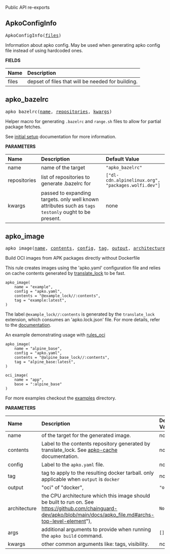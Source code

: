 <!-- Generated with Stardoc: http://skydoc.bazel.build -->

Public API re-exports

<a id="ApkoConfigInfo"></a>

## ApkoConfigInfo

<pre>
ApkoConfigInfo(<a href="#ApkoConfigInfo-files">files</a>)
</pre>

Information about apko config. May be used when generating apko config file instead of using hardcoded ones.

**FIELDS**


| Name  | Description |
| :------------- | :------------- |
| <a id="ApkoConfigInfo-files"></a>files |  depset of files that will be needed for building.    |


<a id="apko_bazelrc"></a>

## apko_bazelrc

<pre>
apko_bazelrc(<a href="#apko_bazelrc-name">name</a>, <a href="#apko_bazelrc-repositories">repositories</a>, <a href="#apko_bazelrc-kwargs">kwargs</a>)
</pre>

Helper macro for generating `.bazelrc` and `range.sh` files to allow for partial package fetches.

See [initial setup](./initial-setup.md) documentation for more information.


**PARAMETERS**


| Name  | Description | Default Value |
| :------------- | :------------- | :------------- |
| <a id="apko_bazelrc-name"></a>name |  name of the target   |  <code>"apko_bazelrc"</code> |
| <a id="apko_bazelrc-repositories"></a>repositories |  list of repositories to generate .bazelrc for   |  <code>["dl-cdn.alpinelinux.org", "packages.wolfi.dev"]</code> |
| <a id="apko_bazelrc-kwargs"></a>kwargs |  passed to expanding targets. only well known attributes such as <code>tags</code> <code>testonly</code> ought to be present.   |  none |


<a id="apko_image"></a>

## apko_image

<pre>
apko_image(<a href="#apko_image-name">name</a>, <a href="#apko_image-contents">contents</a>, <a href="#apko_image-config">config</a>, <a href="#apko_image-tag">tag</a>, <a href="#apko_image-output">output</a>, <a href="#apko_image-architecture">architecture</a>, <a href="#apko_image-args">args</a>, <a href="#apko_image-kwargs">kwargs</a>)
</pre>

Build OCI images from APK packages directly without Dockerfile

This rule creates images using the 'apko.yaml' configuration file and relies on cache contents generated by [translate_lock](./translate_lock.md) to be fast.

```starlark
apko_image(
    name = "example",
    config = "apko.yaml",
    contents = "@example_lock//:contents",
    tag = "example:latest",
)
```

The label `@example_lock//:contents` is generated by the `translate_lock` extension, which consumes an 'apko.lock.json' file.
For more details, refer to the [documentation](./docs/apko-cache.md).

An example demonstrating usage with [rules_oci](https://github.com/bazel-contrib/rules_oci)

```starlark
apko_image(
    name = "alpine_base",
    config = "apko.yaml",
    contents = "@alpine_base_lock//:contents",
    tag = "alpine_base:latest",
)

oci_image(
    name = "app",
    base = ":alpine_base"
)
```

For more examples checkout the [examples](/examples) directory.


**PARAMETERS**


| Name  | Description | Default Value |
| :------------- | :------------- | :------------- |
| <a id="apko_image-name"></a>name |  of the target for the generated image.   |  none |
| <a id="apko_image-contents"></a>contents |  Label to the contents repository generated by translate_lock. See [apko-cache](./apko-cache.md) documentation.   |  none |
| <a id="apko_image-config"></a>config |  Label to the <code>apko.yaml</code> file.   |  none |
| <a id="apko_image-tag"></a>tag |  tag to apply to the resulting docker tarball. only applicable when <code>output</code> is <code>docker</code>   |  none |
| <a id="apko_image-output"></a>output |  "oci" of  "docker",   |  <code>"oci"</code> |
| <a id="apko_image-architecture"></a>architecture |  the CPU architecture which this image should be built to run on. See https://github.com/chainguard-dev/apko/blob/main/docs/apko_file.md#archs-top-level-element"),   |  <code>None</code> |
| <a id="apko_image-args"></a>args |  additional arguments to provide when running the <code>apko build</code> command.   |  <code>[]</code> |
| <a id="apko_image-kwargs"></a>kwargs |  other common arguments like: tags, visibility.   |  none |


